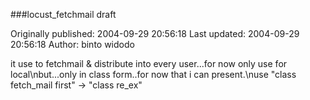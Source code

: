 ###locust_fetchmail draft

Originally published: 2004-09-29 20:56:18
Last updated: 2004-09-29 20:56:18
Author: binto widodo

it use to fetchmail & distribute into every user...for now only use for local\nbut...only in class form..for now that i can present.\nuse "class fetch_mail first" -> "class re_ex"